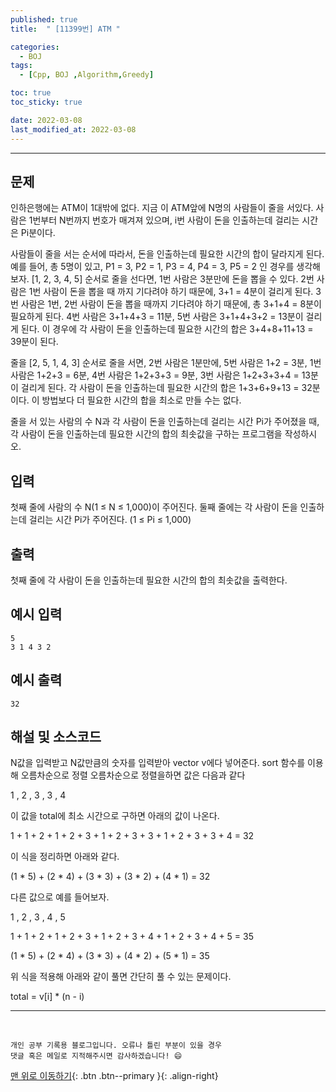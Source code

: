 ```yaml
---
published: true
title:  " [11399번] ATM " 

categories:
  - BOJ
tags:
  - [Cpp, BOJ ,Algorithm,Greedy]

toc: true
toc_sticky: true

date: 2022-03-08
last_modified_at: 2022-03-08
---
```

---
## 문제
인하은행에는 ATM이 1대밖에 없다. 지금 이 ATM앞에 N명의 사람들이 줄을 서있다. 사람은 1번부터 N번까지 번호가 매겨져 있으며, i번 사람이 돈을 인출하는데 걸리는 시간은 Pi분이다.

사람들이 줄을 서는 순서에 따라서, 돈을 인출하는데 필요한 시간의 합이 달라지게 된다. 예를 들어, 총 5명이 있고, P1 = 3, P2 = 1, P3 = 4, P4 = 3, P5 = 2 인 경우를 생각해보자. [1, 2, 3, 4, 5] 순서로 줄을 선다면, 1번 사람은 3분만에 돈을 뽑을 수 있다. 2번 사람은 1번 사람이 돈을 뽑을 때 까지 기다려야 하기 때문에, 3+1 = 4분이 걸리게 된다. 3번 사람은 1번, 2번 사람이 돈을 뽑을 때까지 기다려야 하기 때문에, 총 3+1+4 = 8분이 필요하게 된다. 4번 사람은 3+1+4+3 = 11분, 5번 사람은 3+1+4+3+2 = 13분이 걸리게 된다. 이 경우에 각 사람이 돈을 인출하는데 필요한 시간의 합은 3+4+8+11+13 = 39분이 된다.

줄을 [2, 5, 1, 4, 3] 순서로 줄을 서면, 2번 사람은 1분만에, 5번 사람은 1+2 = 3분, 1번 사람은 1+2+3 = 6분, 4번 사람은 1+2+3+3 = 9분, 3번 사람은 1+2+3+3+4 = 13분이 걸리게 된다. 각 사람이 돈을 인출하는데 필요한 시간의 합은 1+3+6+9+13 = 32분이다. 이 방법보다 더 필요한 시간의 합을 최소로 만들 수는 없다.

줄을 서 있는 사람의 수 N과 각 사람이 돈을 인출하는데 걸리는 시간 Pi가 주어졌을 때, 각 사람이 돈을 인출하는데 필요한 시간의 합의 최솟값을 구하는 프로그램을 작성하시오.

## 입력
첫째 줄에 사람의 수 N(1 ≤ N ≤ 1,000)이 주어진다. 둘째 줄에는 각 사람이 돈을 인출하는데 걸리는 시간 Pi가 주어진다. (1 ≤ Pi ≤ 1,000)

## 출력
첫째 줄에 각 사람이 돈을 인출하는데 필요한 시간의 합의 최솟값을 출력한다.

## 예시 입력
    5
    3 1 4 3 2

## 예시 출력
    32

## 해설 및 소스코드
N값을 입력받고 N값만큼의 숫자를 입력받아 vector v에다 넣어준다.
sort 함수를 이용해 오름차순으로 정렬
오름차순으로 정렬을하면 값은 다음과 같다

1 , 2 , 3 , 3 , 4

이 값을 total에 최소 시간으로 구하면 아래의 값이 나온다.

1 + 1 + 2 + 1 + 2 + 3 + 1 + 2 + 3 + 3 + 1 + 2 + 3 + 3 + 4 = 32

이 식을 정리하면 아래와 같다.

(1 * 5) + (2 * 4) + (3 * 3) + (3 * 2) + (4 * 1) = 32 

다른 값으로 예를 들어보자.

1 , 2 , 3 , 4 , 5

1 + 1 + 2 + 1 + 2 + 3 + 1 + 2 + 3 + 4 + 1 + 2 + 3 + 4 + 5 = 35

(1 * 5) + (2 * 4) + (3 * 3) + (4 * 2) + (5 * 1) = 35

위 식을 적용해 아래와 같이 풀면 간단히 풀 수 있는 문제이다.

total = v[i] * (n - i)


<script src="https://gist.github.com/Sheep1sik/9bb79a986786c2168c1a1b3c48f53291.js"></script>

***
<br>

    개인 공부 기록용 블로그입니다. 오류나 틀린 부분이 있을 경우 
    댓글 혹은 메일로 지적해주시면 감사하겠습니다! 😄

[맨 위로 이동하기](#){: .btn .btn--primary }{: .align-right}
